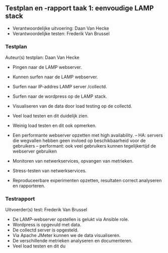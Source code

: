 ## Testplan en -rapport taak 1: eenvoudige LAMP stack

* Verantwoordelijke uitvoering: Daan Van Hecke
* Verantwoordelijke testen: Frederik Van Brussel

### Testplan

Auteur(s) testplan: Daan Van Hecke

- Pingen naar de LAMP webserver.
- Kunnen surfen naar de LAMP webserver.
- Surfen naar IP-addres LAMP server /collectd.
- Surfen naar de wordpress op de LAMP stack.
- Visualiseren van de data door load testing op de collectd.
- Veel load testen en dit duidelijk zien.
- Weinig load testen en dit ook opmerken.

- Een performante webserver opzetten met high availability.
	– HA: servers die wegvallen hebben geen invloed op beschikbaarheid voor de gebruikers
	– performant: ook veel gebruikers kunnen tegelijkertijd de webserver gebruiken
- Monitoren van netwerkservices, opvangen van metrieken.
- Stress-testen van netwerkservices.
- Reproduceerbare experimenten opzetten, resultaten correct analyseren en rapporteren.


### Testrapport

Uitvoerder(s) test: Frederik Van Brussel

- De LAMP-webserver opstellen is gelukt via Ansible role.
- Wordpress is opgevuld met data.
- De collectd server is opgesteld.
- Via Apache JMeter kunnen we de data visualiseren.
- De verschillende metrieken analyseren en documenteren.
- Veel load testen en dit du
